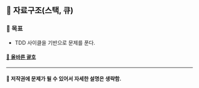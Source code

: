 ## 🦄 자료구조(스택, 큐)

### 🎈 목표
- TDD 사이클을 기반으로 문제를 푼다.

#### [🤔 올바른 괄호](https://github.com/saseungmin/daily_coding_dojo/tree/master/inflearn_algorism/section6/solution1)

----

#### 📌 저작권에 문제가 될 수 있어서 자세한 설명은 생략함.
